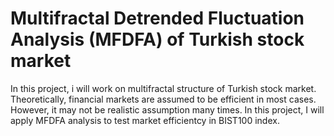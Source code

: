 # Multifractal Detrended Fluctuation Analysis (MFDFA) of Turkish stock market

In this project, i will work on multifractal structure of Turkish stock market. Theoretically, financial markets are assumed to be efficient in most cases. However, it may not be realistic assumption many times. In this project, I will apply MFDFA analysis to test market efficientcy in BIST100 index.
